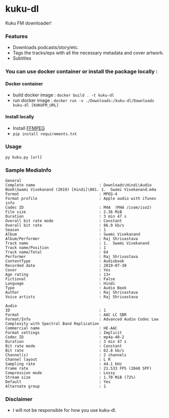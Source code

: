 # kuku-dl
Kuku FM downloader!

### Features
- Downloads podcasts/story/etc.
- Tags the tracks/eps with all the necessary metadata and cover artwork.
- Subtitles

### You can use docker container or install the package locally : 

#### Docker container
- build docker image : ``docker build . -t kuku-dl``
- run docker image : ``docker run -v ./Downloads:/kuku-dl/Downloads kuku-dl [KUKUFM_URL]``

#### Install locally
- Install [FFMPEG](https://ffmpeg.org/)
- `pip install requirements.txt`

### Usage     
      
```
py kuku.py [url]
```

### Sample MediaInfo
```
General
Complete name                            : Downloads\Hindi\Audio Book\Swami Vivekanand (2019) [Hindi]\001. 1.  Swami Vivekanand.m4a
Format                                   : MPEG-4
Format profile                           : Apple audio with iTunes info
Codec ID                                 : M4A  (M4A /isom/iso2)
File size                                : 2.36 MiB
Duration                                 : 3 min 47 s
Overall bit rate mode                    : Constant
Overall bit rate                         : 86.9 kb/s
Season                                   : 1
Album                                    : Swami Vivekanand
Album/Performer                          : Raj Shrivastava
Track name                               : 1.  Swami Vivekanand
Track name/Position                      : 1
Track name/Total                         : 64
Performer                                : Raj Shrivastava
ContentType                              : Audiobook
Recorded date                            : 2019-07-30
Cover                                    : Yes
Age rating                               : 13+
Fictional                                : False
Language                                 : Hindi
Type                                     : Audio Book
Author                                   : Raj Shrivastava
Voice artists                            : Raj Shrivastava

Audio
ID                                       : 1
Format                                   : AAC LC SBR
Format/Info                              : Advanced Audio Codec Low Complexity with Spectral Band Replication
Commercial name                          : HE-AAC
Format settings                          : Implicit
Codec ID                                 : mp4a-40-2
Duration                                 : 3 min 47 s
Bit rate mode                            : Constant
Bit rate                                 : 62.8 kb/s
Channel(s)                               : 2 channels
Channel layout                           : L R
Sampling rate                            : 44.1 kHz
Frame rate                               : 21.533 FPS (2048 SPF)
Compression mode                         : Lossy
Stream size                              : 1.70 MiB (72%)
Default                                  : Yes
Alternate group                          : 1
```
### Disclaimer
- I will not be responsible for how you use kuku-dl.    
